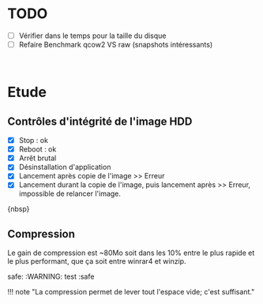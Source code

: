 
# TODO
- [ ] Vérifier dans le temps pour la taille du disque  
- [ ] Refaire Benchmark qcow2 VS raw (snapshots intéressants)  

<br>

# Etude
## Contrôles d'intégrité de l'image HDD
- [x] Stop : ok  
- [x] Reboot : ok  
- [x] Arrêt brutal  
- [x] Désinstallation d'application  
- [x] Lancement après copie de l'image >> Erreur  
- [x] Lancement durant la copie de l'image, puis lancement après >> Erreur, impossible de relancer l'image.  

{nbsp}

## Compression
Le gain de compression est ~80Mo soit dans les 10% entre le plus rapide et le plus performant, que ça soit entre winrar4 et winzip.

safe:
:WARNING: test
:safe
 

!!! note "La compression permet de lever tout l'espace vide; c'est suffisant."
